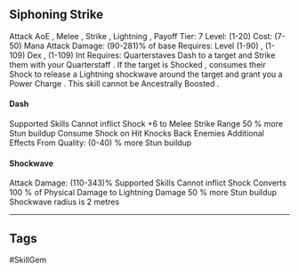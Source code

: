 ## Siphoning Strike
Attack
AoE , Melee , Strike , Lightning , Payoff
Tier: 7
Level: (1-20)
Cost: (7-50) Mana
Attack Damage: (90-281)% of base
Requires: Level (1-90) , (1-109) Dex , (1-109) Int
Requires: Quarterstaves
Dash to a target and Strike them with your Quarterstaff . If the target is Shocked , consumes their Shock to release a Lightning shockwave around the target and grant you a Power Charge . This skill cannot be Ancestrally Boosted .
#### Dash
Supported Skills Cannot inflict Shock
+6 to Melee Strike Range
50 % more Stun buildup
Consume Shock on Hit
Knocks Back Enemies
Additional Effects From Quality:
(0-40) % more Stun buildup
#### Shockwave
Attack Damage: (110-343)%
Supported Skills Cannot inflict Shock
Converts 100 % of Physical Damage to Lightning Damage
50 % more Stun buildup
Shockwave radius is 2 metres

---
## Tags
#SkillGem
